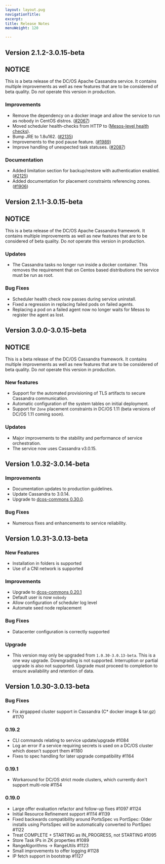 ```yaml
---
layout: layout.pug
navigationTitle: 
excerpt:
title: Release Notes
menuWeight: 120

---
```


## Version 2.1.2-3.0.15-beta

## NOTICE

This is a beta release of the DC/OS Apache Cassandra service. It contains multiple improvements as well as new features that are to be considered of beta quality. Do _not_ operate this version in production.

### Improvements
- Remove the dependency on a docker image and allow the service to run as nobody in CentOS distros. ([#2067](https://github.com/mesosphere/dcos-commons/pull/2067))
- Moved scheduler health-checks from HTTP to ([Mesos-level health checks](https://mesosphere.github.io/marathon/docs/health-checks.html#mesos-level-health-checks)).
- Bump JRE to 1.8u162.  ([#2135](https://github.com/mesosphere/dcos-commons/pull/2135))
- Improvements to the pod pause feature. ([#1989](https://github.com/mesosphere/dcos-commons/pull/1989))
- Improve handling of unexpected task statuses. ([#2087](https://github.com/mesosphere/dcos-commons/pull/2087))

### Documentation
- Added limitation section for backup/restore with authentication enabled. ([#2125](https://github.com/mesosphere/dcos-commons/pull/2125))
- Added documentation for placement constraints referencing zones. ([#1906](https://github.com/mesosphere/dcos-commons/pull/1906))

## Version 2.1.1-3.0.15-beta

## NOTICE

This is a beta release of the DC/OS Apache Cassandra framework. It contains multiple improvements as well as new features that are to be considered of beta quality. Do _not_ operate this version in production.

### Updates
- The Cassandra tasks no longer run inside a docker container. This removes the requirement that on Centos based distributions the service must be run as root.

### Bug Fixes
- Scheduler health check now passes during service uninstall.
- Fixed a regression in replacing failed pods on failed agents.
- Replacing a pod on a failed agent now no longer waits for Mesos to register the agent as lost.

## Version 3.0.0-3.0.15-beta

## NOTICE

This is a beta release of the DC/OS Cassandra framework. It contains multiple improvements as well as new features that are to be considered of beta quality. Do _not_ operate this version in production.

### New features
- Support for the automated provisioning of TLS artifacts to secure Cassandra communication.
- Automatic configuration of the system tables on initial deployment.
- Support for `Zone` placement constraints in DC/OS 1.11 (beta versions of DC/OS 1.11 coming soon).

### Updates
- Major improvements to the stability and performance of service orchestration.
- The service now uses Cassandra v3.0.15.

## Version 1.0.32-3.0.14-beta

### Improvements
- Documentation updates to production guidelines.
- Update Cassandra to 3.0.14.
- Upgrade to [dcos-commons 0.30.0](https://github.com/mesosphere/dcos-commons/releases/tag/0.30.0).

### Bug Fixes
- Numerous fixes and enhancements to service reliability.

## Version 1.0.31-3.0.13-beta

### New Features
- Installation in folders is supported
- Use of a CNI network is supported

### Improvements
- Upgrade to [dcos-commons 0.20.1](https://github.com/mesosphere/dcos-commons/releases/tag/0.20.1)
- Default user is now `nobody`
- Allow configuration of scheduler log level
- Automate seed node replacement

### Bug Fixes
- Datacenter configuration is correctly supported

### Upgrade
- This version may only be upgraded from `1.0.30-3.0.13-beta`.  This is a one way upgrade.  Downgrading is not supported.  Interruption or partial upgrade is also not supported.  Upgrade must proceed to completion to ensure availability and retention of data.

## Version 1.0.30-3.0.13-beta

### Bug Fixes
* Fix airgapped cluster support in Cassandra (C* docker image & tar.gz) #1170

### 0.19.2
* CLI commands relating to service update/upgrade #1084
* Log an error if a service requiring secrets is used on a DC/OS cluster which doesn't support them #1180
* Fixes to spec handling for later upgrade compatibility #1164

### 0.19.1
* Workaround for DC/OS strict mode clusters, which currently don't support multi-role #1154

### 0.19.0
* Large offer evaluation refactor and follow-up fixes #1097 #1124
* Initial Resource Refinement support #1114 #1139
* Fixed backwards compatibility around PortsSpec vs PortSpec: Older installs using PortsSpec will be automatically converted to PortSpec #1122
* Treat COMPLETE + STARTING as IN_PROGRESS, not STARTING #1095
* Store Task IPs in ZK properties #1089
* RangeAlgorithms -> RangeUtils #1123
* Small improvements to offer logging #1128
* IP fetch support in bootstrap #1127
